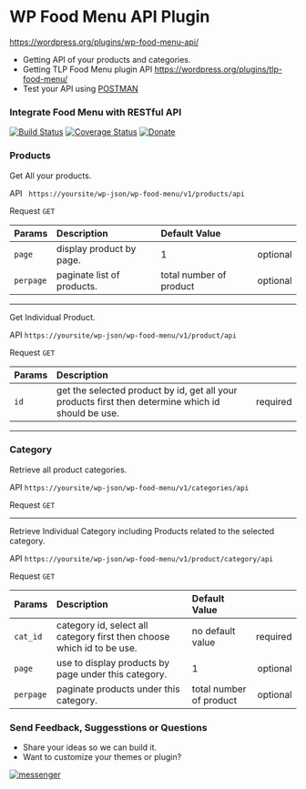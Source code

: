 # WP Food Menu API Plugin
https://wordpress.org/plugins/wp-food-menu-api/

- Getting API of your products and categories.
- Getting TLP Food Menu plugin API https://wordpress.org/plugins/tlp-food-menu/
- Test your API using <a href="https://www.getpostman.com/" target="_blank">POSTMAN</a>

### Integrate Food Menu with RESTful API


[![Build Status](http://img.shields.io/travis/badges/badgerbadgerbadger.svg?style=flat-square)](https://wordpress.org/plugins/wp-food-menu-api/) [![Coverage Status](https://img.shields.io/badge/Go%20to-Wordpress%20Forum-blue.svg)](https://wordpress.org/support/plugin/wp-food-menu-api) [![Donate](https://img.shields.io/badge/Donate-PayPal-green.svg)](https://www.paypal.me/jundellagbo)

### Products
Get All your products.

API ``` https://yoursite/wp-json/wp-food-menu/v1/products/api```

Request ```GET```

| Params        | Description                | Default Value           |          |
| ------------- |:---------------------------|:------------------------| --------:|
| ```page```    | display product by page.   | 1                       | optional |
| ```perpage``` | paginate list of products. | total number of product | optional |

---
Get Individual Product.

API ```https://yoursite/wp-json/wp-food-menu/v1/product/api```

Request ```GET```

| Params        | Description                                                                                        |          |
| ------------- |:---------------------------------------------------------------------------------------------------|----------|
| ```id```      | get the selected product by id, get all your products first then determine which id should be use. | required |

---

### Category

Retrieve all product categories.

API ```https://yoursite/wp-json/wp-food-menu/v1/categories/api```

Request ```GET```

---

Retrieve Individual Category including Products related to the selected category.

API ```https://yoursite/wp-json/wp-food-menu/v1/product/category/api```

Request ```GET```

| Params        | Description                                                                    | Default Value           |          |
| ------------- |:-------------------------------------------------------------------------------|:------------------------| --------:|
| ```cat_id```  | category id, select all category first then choose which id to be use.         | no default value        | required |
| ```page```    | use to display products by page under this category.                           | 1                       | optional |
| ```perpage``` | paginate products under this category.                                         | total number of product | optional |


### Send Feedback, Suggesstions or Questions

- Share your ideas so we can build it.
- Want to customize your themes or plugin?

[![messenger](https://img.shields.io/badge/Send%20to-Messenger-blue.svg)](https://m.me/jundell.ictned.ph)
